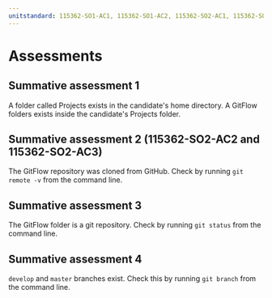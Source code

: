 ```yaml
---
unitstandard: 115362-SO1-AC1, 115362-SO1-AC2, 115362-SO2-AC1, 115362-SO2-AC2, 115362-SO2-AC3
---
```


# Assessments

## Summative assessment 1

A folder called Projects exists in the candidate's home directory. A GitFlow folders exists inside the candidate's Projects folder.

## Summative assessment 2 (115362-SO2-AC2 and 115362-SO2-AC3)

The GitFlow repository was cloned from GitHub. Check by running `git remote -v` from the command line.

## Summative assessment 3

The GitFlow folder is a git repository. Check by running `git status` from the command line.

## Summative assessment 4

`develop` and `master` branches exist. Check this by running `git branch` from the command line.
